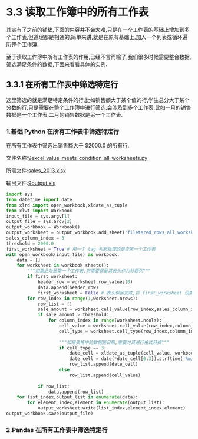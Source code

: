 # 3.3 读取工作簿中的所有工作表

其实有了之前的铺垫,下面的内容并不会太难,只是在一个工作表的基础上增加到多个工作表,但道理都是相通的,简单来讲,就是在原有基础上,加入一个列表或循环遍历整个工作簿.

至于读取工作簿中所有工作表的作用,已经不言而喻了,我们很多时候需要整合数据,筛选满足条件的数据,下面来看看具体的实例.

## 3.3.1 在所有工作表中筛选特定行

这里筛选的就是满足特定条件的行,比如销售额大于某个值的行,学生总分大于某个分数的行,只是需要在整个工作簿中进行筛选,会涉及到多个工作表,比如一月的销售数据是一个工作表,二月的销售数据是另一个工作表.

###  1.基础 Python 在所有工作表中筛选特定行

在所有工作表中筛选出销售额大于 $2000.0 的所有行.

文件名称:[9excel_value_meets_condition_all_worksheets.py](https://github.com/wyqdgggfk/Python-Data-Analyze/blob/master/第%203%20章所需资料/9excel_value_meets_condition_all_worksheets.py)

所需文件:[sales_2013.xlsx](https://github.com/wyqdgggfk/Python-Data-Analyze/blob/master/第%203%20章所需资料/sales_2013.xlsx)

输出文件:[9output.xls](https://github.com/wyqdgggfk/Python-Data-Analyze/blob/master/第%203%20章所需资料/9output.xls)

```python
import sys
from datetime import date
from xlrd import open_workbook,xldate_as_tuple
from xlwt import Workbook
input_file = sys.argv[1]
output_file = sys.argv[2]	
output_workbook = Workbook()
output_worksheet = output_workbook.add_sheet('filetered_rows_all_worksheets')
sales_column_index = 3
threshold = 2000.0
first_worksheet = True # 用一个 tag 判断处理的是否第一个工作表
with open_workbook(input_file) as workbook:
	data = []
	for worksheet in workbook.sheets():
		"""如果此处是第一个工作表,则需要保留其表头作为标题列"""
		if first_worksheet:
			header_row = worksheet.row_values(0)
			data.append(header_row)
			first_worksheet = False # 表头保留完成,将 first_worksheet 设置为 False
		for row_index in range(1,worksheet.nrows):
			row_list = []
			sale_amount = worksheet.cell_value(row_index,sales_column_index)
			if sale_amount > threshold:
				for column_index in range(worksheet.ncols):
					cell_value = worksheet.cell_value(row_index,column_index)
					cell_type = worksheet.cell_type(row_index,column_index)
					
					"""如果表格中的数据是日期,需要对其进行格式转换"""
					if cell_type == 3:
						date_cell = xldate_as_tuple(cell_value, workbook.datemode)
						date_cell = date(*date_cell[0:3]).strftime('%m/%d/%Y')
						row_list.append(date_cell)
					else:
						row_list.append(cell_value)
			
			if row_list:
				data.append(row_list)
	for list_index,output_list in enumerate(data):
		for element_index,element in enumerate(output_list):
			output_worksheet.write(list_index,element_index,element)
output_workbook.save(output_file)
```

### 2.Pandas 在所有工作表中筛选特定行

















































































